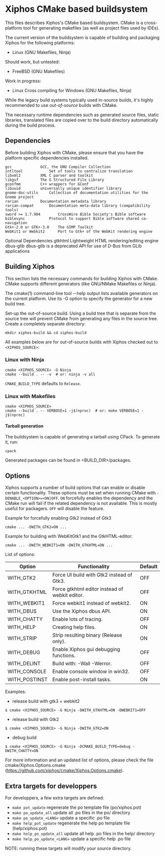 # Xiphos CMake based buildsystem

This files describes Xiphos's CMake based buildsystem. CMake is a cross-platform
tool for generating makefiles (as well as project files used by IDEs).

The current version of the buildsystem is capable of building and packaging
Xiphos for the following platforms:

- Linux (GNU Makefiles, Ninja)

Should work, but untested:
- FreeBSD (GNU Makefiles)

Work in progress:
- Linux Cross compiling for Windows (GNU Makefiles, Ninja)

While the legacy build systems typically used in-source builds, it's highly
recommended to use *out-of-source* builds with CMake.

The necessary runtime dependencies such as generated source files, static
libraries, translated files are copied over to the build directory automatically
during the build process.

## Dependencies

Before building Xiphos with CMake, please ensure that you have the platform
specific dependencies installed.

    gcc				GCC, the GNU Compiler Collection
    intltool			Set of tools to centralize translation
    libxml2			XML C parser and toolkit
    libgsf			The G Structured File Library
    gconfmm			C++ wrappers for GConf
    libuuid			universally unique identifier library
    gnome-doc-utils		Collection of documentation utilities for the Gnome project
    rarian			Documentation metadata library
    rarian-compat		Documentation meta-data library (compatibility tools)
    sword >= 1.7.904		CrossWire Bible Society's Bible software
    biblesync			Protocol to support Bible software shared co-navigation
    Gtk+-2.0 or GTK+-3.0	The GIMP Toolkit
    WebKit1 or Webkit2		Port to Gtk+ of the WebKit rendering engine

Optional Dependencies
    gtkhtml			Lightweight HTML rendering/editing engine
    dbus-glib			dbus-glib is a deprecated API for use of D-Bus from GLib applications


## Building Xiphos

This section lists the necessary commands for building Xiphos with CMake.
CMake supports different generators (like GNU/NMake Makefiles or Ninja).

The cmake(1) command-line tool --help output lists available generators on the
current platform. Use its -G option to specify the generator for a new build tree.

Set-up the out-of-source build. Using a build tree that is separate from the
source tree will prevent CMake from generating any files in the source tree.
Create a completely separate directory:

```
mkdir xiphos-build && cd xiphos-build
```

All examples below are for out-of-source builds with Xiphos checked out to
`<XIPHOS_SOURCE>`:

### Linux with Ninja

```
cmake <XIPHOS_SOURCE> -G Ninja
cmake --build . -- -v  # or: ninja -v all
```

`CMAKE_BUILD_TYPE` defaults to `Release`.

### Linux with Makefiles
```
cmake <XIPHOS_SOURCE>
cmake --build . -- VERBOSE=1 -j$(nproc)  # or: make VERBOSE=1 -j$(nproc)
```


#### Tarball generation

The buildsystem is capable of generating a tarball using CPack. To generate it, run:
```
cpack
```

Generated packages can be found in <BUILD_DIR>/packages.


## Options

Xiphos supports a number of build options that can enable or disable certain
functionality. These options must be set when running CMake with
`-DENABLE_<OPTION>=<ON|OFF`. `ON` forcefully enables the dependency
and the CMake run will fail if the related dependency is not available.
This is mostly useful for packagers. `OFF` will disable the feature.


Example for forcefully enabling Gtk2 instead of Gtk3

```
cmake ... -DWITH_GTK2=ON ...
```

Example for building with WebKitGtk1 and the GtkHTML-editor:

```
cmake ... -DWITH_WEBKIT1=ON -DWITH_GTKHTML=ON ...
```

List of options:

Option | Functionality | Default
------------- | -------------------------------------------- | -------
WITH_GTK2 | Force UI build with Gtk2 instead of Gtk3. | OFF
WITH_GTKHTML | Force gtkhtml editor instead of webkit editor. | OFF
WITH_WEBKIT1 | Force webkit1 instead of webkit2. | ON
WITH_DBUS | Use the Xiphos dbus API. | ON
WITH_CHATTY | Enable lots of tracing. | OFF
WITH_HELP | Creating help files. | ON
WITH_STRIP | Strip resulting binary (Release only). | ON
WITH_DEBUG | Enable Xiphos gui debugging functions. | OFF
WITH_DELINT | Build with: -Wall -Werror. | OFF
WITH_CONSOLE | Enable console window in win32. | OFF
WITH_POSTINST | Enable post-install tasks. | ON

Examples:
- release build with gtk3 + webkit2

```
$ cmake <XIPHOS_SOURCE> -G Ninja -DWITH_GTKHTML=ON -DWEBKIT1=OFF
```
- release build with Gtk2

```
$ cmake <XIPHOS_SOURCE> -G Ninja -DWITH_GTK2=ON
```
- debug build

```
$ cmake <XIPHOS_SOURCE> -G Ninja -DCMAKE_BUILD_TYPE=debug -DWITH_CHATTY=ON
```
For more information and an updated list of options, please check the file
cmake/Xiphos.Options.cmake (https://github.com/xiphos/cmake/Xiphos.Options.cmake).

## Extra targets for developpers

For developpers, a few extra targets are defined:

- `make pot_update` regenerate the po template file (po/xiphos.pot)
- `make po_update_all` update all .po files in the po/ directory
- `make po_update_<LANG>` update a specific <LANG>.po file
- `make help_pot_update` regenerate the help po template file (help/xiphos.pot)
- `make help_po_update_all` update all help .po files in the help/ directory
- `make help_po_update_<LANG>` update a specific help <LANG>.po file

NOTE: running these targets will modify your source directory.

